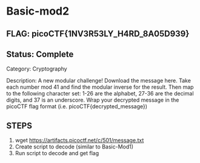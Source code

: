 # Basic-mod2

## FLAG: picoCTF{1NV3R53LY_H4RD_8A05D939}

## Status: Complete

Category: Cryptography

Description: A new modular challenge!
Download the message here.
Take each number mod 41 and find the modular inverse for the result. Then map to the following character set: 1-26 are the alphabet, 27-36 are the decimal digits, and 37 is an underscore.
Wrap your decrypted message in the picoCTF flag format (i.e. picoCTF{decrypted_message})

## STEPS

1. wget <https://artifacts.picoctf.net/c/501/message.txt>
2. Create script to decode (similar to Basic-Mod1)
3. Run script to decode and get flag